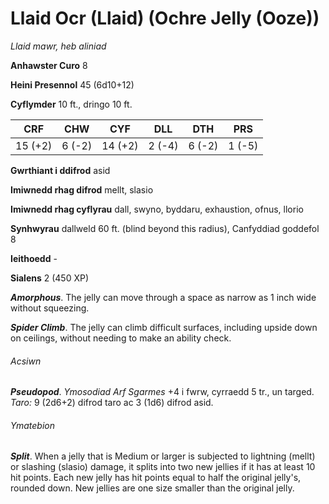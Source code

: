 # Llaid Ocr (Llaid) (Ochre Jelly (Ooze))

*Llaid mawr, heb aliniad*

**Anhawster Curo** 8

**Heini Presennol** 45 (6d10+12)

**Cyflymder** 10 ft., dringo 10 ft.

| CRF     | CHW    | CYF     | DLL    | DTH    | PRS    |
|---------|--------|---------|--------|--------|--------|
| 15 (+2) | 6 (-2) | 14 (+2) | 2 (-4) | 6 (-2) | 1 (-5) |

**Gwrthiant i ddifrod** asid

**Imiwnedd rhag difrod** mellt, slasio

**Imiwnedd rhag cyflyrau** dall, swyno, byddaru, exhaustion, ofnus, llorio

**Synhwyrau** dallweld 60 ft. (blind beyond this radius), Canfyddiad goddefol 8

**Ieithoedd** -

**Sialens** 2 (450 XP)

***Amorphous***. The jelly can move through a space as narrow as 1 inch wide without squeezing.

***Spider Climb***. The jelly can climb difficult surfaces, including upside down on ceilings, without needing to make an ability check.

###### Acsiwn

***Pseudopod***. *Ymosodiad Arf Sgarmes* +4 i fwrw, cyrraedd 5 tr., un targed. *Taro:* 9 (2d6+2) difrod taro ac 3 (1d6) difrod asid.

###### Ymatebion

***Split***. When a jelly that is Medium or larger is subjected to lightning (mellt) or slashing (slasio) damage, it splits into two new jellies if it has at least 10 hit points. Each new jelly has hit points equal to half the original jelly's, rounded down. New jellies are one size smaller than the original jelly.